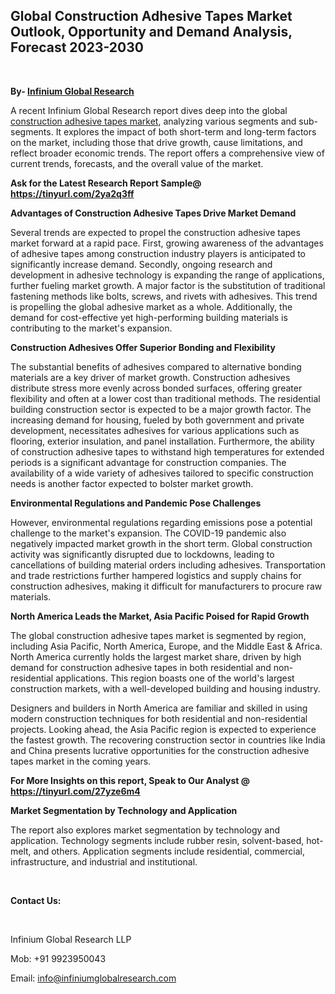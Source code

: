 <h2><strong>Global Construction Adhesive Tapes Market Outlook, Opportunity and Demand Analysis, Forecast 2023-2030</strong></h2>
<p>&nbsp;</p>
<p><strong>By- </strong><a href="https://www.infiniumglobalresearch.com"><strong>Infinium Global Research</strong></a></p>
<p>A recent Infinium Global Research report dives deep into the global <a href="https://www.infiniumglobalresearch.com/reports/global-construction-adhesive-tapes-market">construction adhesive tapes market</a>, analyzing various segments and sub-segments. It explores the impact of both short-term and long-term factors on the market, including those that drive growth, cause limitations, and reflect broader economic trends. The report offers a comprehensive view of current trends, forecasts, and the overall value of the market.</p>
<p><strong>Ask for the Latest Research Report Sample@ </strong><a href="https://tinyurl.com/2ya2q3ff"><strong>https://tinyurl.com/2ya2q3ff</strong></a></p>
<p><strong>Advantages of Construction Adhesive Tapes Drive Market Demand</strong></p>
<p>Several trends are expected to propel the construction adhesive tapes market forward at a rapid pace. First, growing awareness of the advantages of adhesive tapes among construction industry players is anticipated to significantly increase demand. Secondly, ongoing research and development in adhesive technology is expanding the range of applications, further fueling market growth. A major factor is the substitution of traditional fastening methods like bolts, screws, and rivets with adhesives. This trend is propelling the global adhesive market as a whole. Additionally, the demand for cost-effective yet high-performing building materials is contributing to the market's expansion.</p>
<p><strong>Construction Adhesives Offer Superior Bonding and Flexibility</strong></p>
<p>The substantial benefits of adhesives compared to alternative bonding materials are a key driver of market growth. Construction adhesives distribute stress more evenly across bonded surfaces, offering greater flexibility and often at a lower cost than traditional methods. The residential building construction sector is expected to be a major growth factor. The increasing demand for housing, fueled by both government and private development, necessitates adhesives for various applications such as flooring, exterior insulation, and panel installation. Furthermore, the ability of construction adhesive tapes to withstand high temperatures for extended periods is a significant advantage for construction companies. The availability of a wide variety of adhesives tailored to specific construction needs is another factor expected to bolster market growth.</p>
<p><strong>Environmental Regulations and Pandemic Pose Challenges</strong></p>
<p>However, environmental regulations regarding emissions pose a potential challenge to the market's expansion. The COVID-19 pandemic also negatively impacted market growth in the short term. Global construction activity was significantly disrupted due to lockdowns, leading to cancellations of building material orders including adhesives. Transportation and trade restrictions further hampered logistics and supply chains for construction adhesives, making it difficult for manufacturers to procure raw materials.</p>
<p><strong>North America Leads the Market, Asia Pacific Poised for Rapid Growth</strong></p>
<p>The global construction adhesive tapes market is segmented by region, including Asia Pacific, North America, Europe, and the Middle East &amp; Africa. North America currently holds the largest market share, driven by high demand for construction adhesive tapes in both residential and non-residential applications. This region boasts one of the world's largest construction markets, with a well-developed building and housing industry.</p>
<p>Designers and builders in North America are familiar and skilled in using modern construction techniques for both residential and non-residential projects. Looking ahead, the Asia Pacific region is expected to experience the fastest growth. The recovering construction sector in countries like India and China presents lucrative opportunities for the construction adhesive tapes market in the coming years.</p>
<p><strong>For More Insights on this report, Speak to Our Analyst @ </strong><a href="https://tinyurl.com/27yze6m4"><strong>https://tinyurl.com/27yze6m4</strong></a></p>
<p><strong>Market Segmentation by Technology and Application</strong></p>
<p>The report also explores market segmentation by technology and application. Technology segments include rubber resin, solvent-based, hot-melt, and others. Application segments include residential, commercial, infrastructure, and industrial and institutional.</p>
<p>&nbsp;</p>
<p><strong>Contact Us:</strong></p>
<p>&nbsp;</p>
<p>Infinium Global Research LLP</p>
<p>Mob: +91 9923950043</p>
<p>Email: <a href="mailto:info@infiniumglobalresearch.com">info@infiniumglobalresearch.com</a></p>